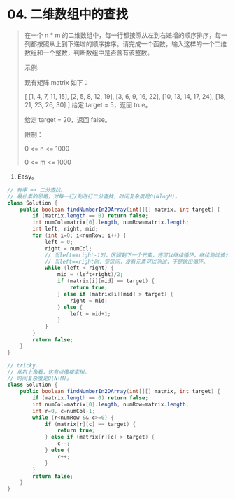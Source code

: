 # 04. 二维数组中的查找

> 在一个 n * m 的二维数组中，每一行都按照从左到右递增的顺序排序，每一列都按照从上到下递增的顺序排序。请完成一个函数，输入这样的一个二维数组和一个整数，判断数组中是否含有该整数。
>
> 示例:
>
> 现有矩阵 matrix 如下：
>
> [
>   [1,   4,  7, 11, 15],
>   [2,   5,  8, 12, 19],
>   [3,   6,  9, 16, 22],
>   [10, 13, 14, 17, 24],
>   [18, 21, 23, 26, 30]
> ]
> 给定 target = 5，返回 true。
>
> 给定 target = 20，返回 false。
>
> 限制：
>
> 0 <= n <= 1000
>
> 0 <= m <= 1000

1. Easy。

```java
// 有序 => 二分查找。
// 最朴素的思路，对每一行/列进行二分查找，时间复杂度是O(NlogM)。
class Solution {
    public boolean findNumberIn2DArray(int[][] matrix, int target) {
        if (matrix.length == 0) return false;
        int numCol=matrix[0].length, numRow=matrix.length;
        int left, right, mid;
        for (int i=0; i<numRow; i++) {
            left = 0;
            right = numCol;
            // 当left==right-1时，区间剩下一个元素，还可以继续循环，继续测试该元素是否是target。
            // 当left==right时，空区间，没有元素可以测试，于是跳出循环。
            while (left < right) {
                mid = (left+right)/2;
                if (matrix[i][mid] == target) {
                    return true;
                } else if (matrix[i][mid] > target) {
                    right = mid;
                } else {
                    left = mid+1;
                }
            }
        }
        return false;
    }
}
```

```java
// tricky.
// 从右上角看，这有点像搜索树。
// 时间复杂度是O(N+M)。
class Solution {
    public boolean findNumberIn2DArray(int[][] matrix, int target) {
        if (matrix.length == 0) return false;
        int numCol=matrix[0].length, numRow=matrix.length;
        int r=0, c=numCol-1;
        while (r<numRow && c>=0) {
            if (matrix[r][c] == target) {
                return true;
            } else if (matrix[r][c] > target) {
                c--;
            } else {
                r++;
            }
        }
        return false;
    }
}
```

